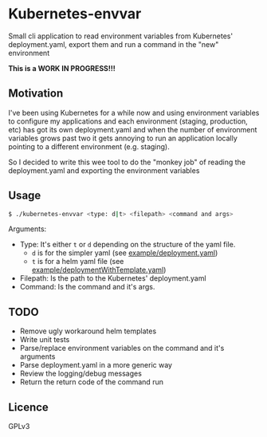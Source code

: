 Kubernetes-envvar
=================
Small cli application to read environment variables from
Kubernetes' deployment.yaml, export them and run a command
in the "new" environment

**This is a WORK IN PROGRESS!!!**

Motivation
----------
I've been using Kubernetes for a while now and using environment variables
to configure my applications and each environment (staging, production, etc)
has got its own deployment.yaml and when the number of environment variables
grows past two it gets annoying to run an application locally pointing to a
different environment (e.g. staging).

So I decided to write this wee tool to do the "monkey job" of reading
the deployment.yaml and exporting the environment variables

Usage
-----

```sh
$ ./kubernetes-envvar <type: d|t> <filepath> <command and args>
```
Arguments:
* Type: It's either `t` or `d` depending on the structure of the yaml file.
  * `d` is for the simpler yaml (see [example/deployment.yaml](example/deployment.yaml))
  * `t` is for a helm yaml file (see [example/deploymentWithTemplate.yaml](example/deploymentWithTemplate.yaml))
* Filepath: Is the path to the Kubernetes' deployment.yaml
* Command: Is the command and it's args.

TODO
----

* Remove ugly workaround helm templates
* Write unit tests
* Parse/replace environment variables on the command and it's arguments
* Parse deployment.yaml in a more generic way
* Review the logging/debug messages
* Return the return code of the command run

Licence
-------
GPLv3

